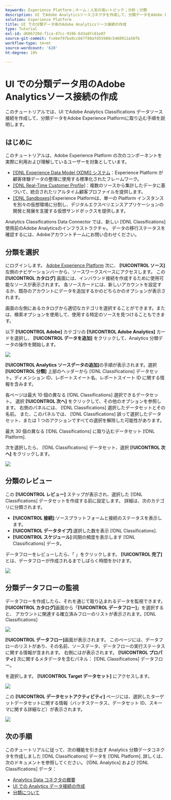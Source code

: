```yaml
---
keywords: Experience Platform；ホーム；人気の高いトピック；分析；分類
description: UI でAdobe Analyticsソースコネクタを作成して、分類データをAdobe Experience Platformに取り込む方法を説明します。
solution: Experience Platform
title: UI での分類データ用のAdobe Analyticsソース接続の作成
type: Tutorial
exl-id: d606720d-f1ca-47cc-919b-643a8fc61e07
source-git-commit: fcebef97ba9cc667f80afd55980c5460912a56fb
workflow-type: tm+mt
source-wordcount: '628'
ht-degree: 19%

---
```


# UI での分類データ用のAdobe Analyticsソース接続の作成

このチュートリアルでは、UI でAdobe Analytics Classifications データソース接続を作成して、分類データをAdobe Experience Platformに取り込む手順を説明します。

## はじめに

このチュートリアルは、Adobe Experience Platform の次のコンポーネントを実際に利用および理解しているユーザーを対象としています。

* [[!DNL Experience Data Model (XDM)] システム](../../../../../xdm/home.md)：Experience Platform が顧客体験データの整理に使用する標準化されたフレームワーク。
* [[!DNL Real-Time Customer Profile]](../../../../../profile/home.md)：複数のソースから集計したデータに基づいて、統合されたリアルタイム顧客プロファイルを提供します。
* [[!DNL Sandboxes]](../../../../../sandboxes/home.md):Experience Platformは、単一の Platform インスタンスを別々の仮想環境に分割し、デジタルエクスペリエンスアプリケーションの開発と発展を支援する仮想サンドボックスを提供します。

Analytics Classifications Data Connector では、新しい [!DNL Classifications] 使用前のAdobe Analyticsのインフラストラクチャ。 データの移行ステータスを確認するには、Adobeアカウントチームにお問い合わせください。

## 分類を選択

にログインします。 [Adobe Experience Platform](https://platform.adobe.com) 次に、 **[!UICONTROL ソース]** 左側のナビゲーションバーから、ソースワークスペースにアクセスします。 この **[!UICONTROL カタログ]** 画面には、インバウンド接続を作成するために使用可能なソースが表示されます。 各ソースカードには、新しいアカウントを設定するか、既存のアカウントにデータを追加するかのどちらかのオプションが表示されます。

画面の左側にあるカタログから適切なカテゴリを選択することができます。または、検索オプションを使用して、使用する特定のソースを見つけることもできます。

以下 **[!UICONTROL Adobe]** カテゴリの **[!UICONTROL Adobe Analytics]** カードを選択し、 **[!UICONTROL データを追加]** をクリックして、Analytics 分類データの操作を開始します。

![](../../../../images/tutorials/create/classifications/catalog.png)

**[!UICONTROL Analytics ソースデータの追加]**&#x200B;の手順が表示されます。選択 **[!UICONTROL 分類]** 上部のヘッダーから [!DNL Classifications] データセット。ディメンション ID、レポートスイート名、レポートスイート ID に関する情報を含みます。

各ページは最大 10 個の異なる [!DNL Classifications] 選択できるデータセット。 選択 **[!UICONTROL 次へ]** をクリックして、その他のオプションを参照します。 右側のパネルには、 [!DNL Classifications] 選択したデータセットとその名前。 また、このパネルでは、 [!DNL Classifications] 誤って選択したデータセット、または 1 つのアクションですべての選択を解除した可能性があります。

最大 30 個の異なる [!DNL Classifications] に取り込むデータセット [!DNL Platform].

次を選択したら、 [!DNL Classifications] データセット、選択 **[!UICONTROL 次へ]** をクリックします。

![](../../../../images/tutorials/create/classifications/add-data.png)

## 分類のレビュー

この **[!UICONTROL レビュー]** ステップが表示され、選択した [!DNL Classifications] データセットを作成する前に設定します。 詳細は、次のカテゴリに分類されます。

* **[!UICONTROL 接続]**:ソースプラットフォームと接続のステータスを表示します。
* **[!UICONTROL データタイプ]**:選択した数を表示 [!DNL Classifications].
* **[!UICONTROL スケジュール]**:同期の頻度を表示します [!DNL Classifications] データ。

データフローをレビューしたら、「 」をクリックします。 **[!UICONTROL 完了]** とは、データフローが作成されるまでしばらく時間をかけます。

![](../../../../images/tutorials/create/classifications/review.png)

## 分類データフローの監視

データフローを作成したら、それを通じて取り込まれるデータを監視できます。 **[!UICONTROL カタログ]**&#x200B;画面から「**[!UICONTROL データフロー]**」を選択すると、 アカウントに関連する確立済みフローのリストが表示されます。[!DNL Classifications]

![](../../../../images/tutorials/create/classifications/dataflows.png)

**[!UICONTROL データフロー]**&#x200B;画面が表示されます。 このページには、データフローのリストがあり、その名前、ソースデータ、データフローの実行ステータスに関する情報が含まれます。 右側にはが表示されます。 **[!UICONTROL プロパティ]** 次に関するメタデータを含むパネル： [!DNL Classifications] データフロー。

を選択します。 **[!UICONTROL Target データセット]** にアクセスします。

![](../../../../images/tutorials/create/classifications/list-of-dataflows.png)

この **[!UICONTROL データセットアクティビティ]** ページには、選択したターゲットデータセットに関する情報（バッチステータス、データセット ID、スキーマに関する詳細など）が表示されます。

![](../../../../images/tutorials/create/classifications/dataset.png)

## 次の手順

このチュートリアルに従って、次の機能を引き出す Analytics 分類データコネクタを作成しました [!DNL Classifications] データを [!DNL Platform]. 詳しくは、次のドキュメントを参照してください。 [!DNL Analytics] および [!DNL Classifications] データ：

* [Analytics Data コネクタの概要](../../../../connectors/adobe-applications/analytics.md)
* [UI での Analytics データ接続の作成](./analytics.md)
* [分類について](https://experienceleague.adobe.com/docs/analytics/components/classifications/c-classifications.html?lang=ja)
